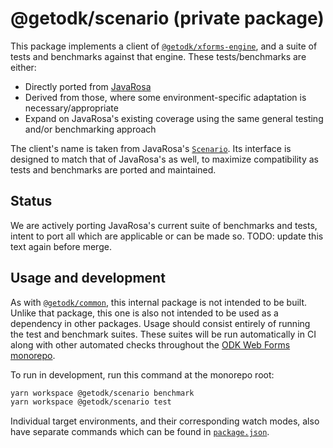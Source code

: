# @getodk/scenario (private package)

This package implements a client of
[`@getodk/xforms-engine`](../xforms-engine/), and a suite of tests and
benchmarks against that engine. These tests/benchmarks are either:

- Directly ported from [JavaRosa](https://github.com/getodk/javarosa)
- Derived from those, where some environment-specific adaptation is necessary/appropriate
- Expand on JavaRosa's existing coverage using the same general testing and/or benchmarking approach

The client's name is taken from JavaRosa's
[`Scenario`](https://github.com/getodk/javarosa/blob/master/src/test/java/org/javarosa/core/test/Scenario.java).
Its interface is designed to match that of JavaRosa's as well, to maximize
compatibility as tests and benchmarks are ported and maintained.

## Status

We are actively porting JavaRosa's current suite of benchmarks and tests, intent
to port all which are applicable or can be made so. TODO: update this text again
before merge.

## Usage and development

As with [`@getodk/common`](../common/), this internal package is not intended to
be built. Unlike that package, this one is also not intended to be used as a
dependency in other packages. Usage should consist entirely of running the test
and benchmark suites. These suites will be run automatically in CI along with
other automated checks throughout the [ODK Web Forms monorepo](../../).

To run in development, run this command at the monorepo root:

```sh
yarn workspace @getodk/scenario benchmark
yarn workspace @getodk/scenario test
```

Individual target environments, and their corresponding watch modes, also have separate commands which can be found in [`package.json`](./package.json).

